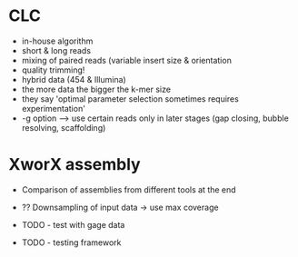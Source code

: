 CLC
===

* in-house algorithm
* short & long reads
* mixing of paired reads (variable insert size & orientation
* quality trimming!
* hybrid data (454 & Illumina)
* the more data the bigger the k-mer size
* they say 'optimal parameter selection sometimes requires experimentation'
* -g option --> use certain reads only in later stages (gap closing, bubble resolving, scaffolding)



XworX assembly
==============
* Comparison of assemblies from different tools at the end

* ?? Downsampling of input data -> use max coverage


* TODO - test with gage data
* TODO - testing framework
